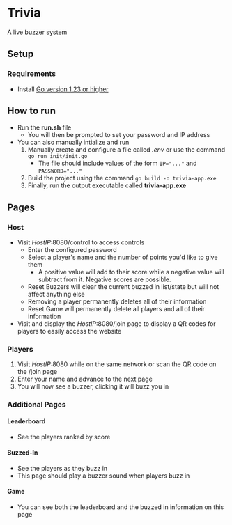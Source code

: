 # Trivia

A live buzzer system

## Setup

### Requirements

- Install [Go version 1.23 or higher](https://go.dev/doc/install)

## How to run

- Run the **run.sh** file
  - You will then be prompted to set your password and IP address
- You can also manually intialize and run
    1. Manually create and configure a file called *.env* or use the command ```go run init/init.go```
         - The file should include values of the form ```IP="..."``` and ```PASSWORD="..."```
    4. Build the project using the command ```go build -o trivia-app.exe```
    5. Finally, run the output executable called **trivia-app.exe**

## Pages 

### Host

- Visit _HostIP_:8080/control to access controls
  - Enter the configured password
  - Select a player's name and the number of points you'd like to give them
    - A positive value will add to their score while a negative value will subtract from it. Negative scores are possible.
  - Reset Buzzers will clear the current buzzed in list/state but will not affect anything else
  - Removing a player permanently deletes all of their information
  - Reset Game will permanently delete all players and all of their information
- Visit and display the _HostIP_:8080/join page to display a QR codes for players to easily access the website

### Players

1. Visit _HostIP_:8080 while on the same network or scan the QR code on the /join page
2. Enter your name and advance to the next page
3. You will now see a buzzer, clicking it will buzz you in

### Additional Pages

#### Leaderboard

- See the players ranked by score

#### Buzzed-In

- See the players as they buzz in
- This page should play a buzzer sound when players buzz in

#### Game

- You can see both the leaderboard and the buzzed in information on this page
